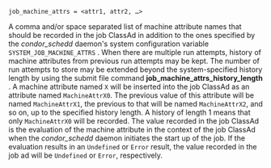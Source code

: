     job_machine_attrs = <attr1, attr2, …>

A comma and/or space separated list of machine attribute names that
should be recorded in the job ClassAd in addition to the ones specified
by the *condor_schedd* daemon's system configuration variable
`SYSTEM_JOB_MACHINE_ATTRS` . When there are multiple run attempts,
history of machine attributes from previous run attempts may be kept.
The number of run attempts to store may be extended beyond the
system-specified history length by using the submit file command
**job_machine_attrs_history_length** . A machine attribute named `X`
will be inserted into the job ClassAd as an attribute named
`MachineAttrX0`. The previous value of this attribute will be named
`MachineAttrX1`, the previous to that will be named `MachineAttrX2`, and
so on, up to the specified history length. A history of length 1 means
that only `MachineAttrX0` will be recorded. The value recorded in the
job ClassAd is the evaluation of the machine attribute in the context of
the job ClassAd when the *condor_schedd* daemon initiates the start up
of the job. If the evaluation results in an `Undefined` or `Error`
result, the value recorded in the job ad will be `Undefined` or `Error`,
respectively.
